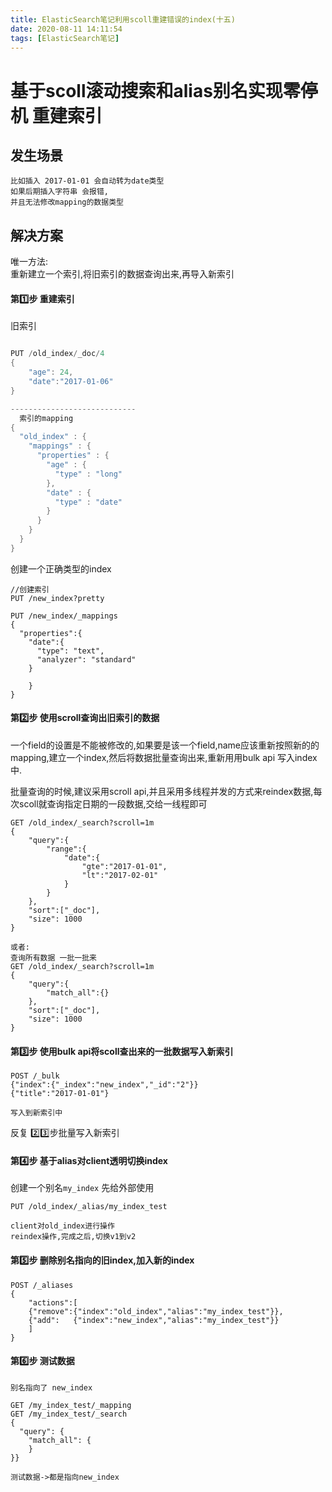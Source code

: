 ```yaml
---
title: ElasticSearch笔记利用scoll重建错误的index(十五)
date: 2020-08-11 14:11:54
tags: [ElasticSearch笔记]
---
```


# 基于scoll滚动搜索和alias别名实现零停机 重建索引
## 发生场景
```
比如插入 2017-01-01 会自动转为date类型
如果后期插入字符串 会报错,
并且无法修改mapping的数据类型
```
<!--more-->
## 解决方案
唯一方法:  
重新建立一个索引,将旧索引的数据查询出来,再导入新索引

#### 第1️⃣步 重建索引

旧索引

```java

PUT /old_index/_doc/4
{
    "age": 24,
    "date":"2017-01-06"
}

----------------------------
  索引的mapping
{
  "old_index" : {
    "mappings" : {
      "properties" : {
        "age" : {
          "type" : "long"
        },
        "date" : {
          "type" : "date"
        }
      }
    }
  }
}

```



创建一个正确类型的index

```
//创建索引
PUT /new_index?pretty

PUT /new_index/_mappings
{
  "properties":{
    "date":{
      "type": "text",
      "analyzer": "standard"
    }
   
	}
}
```



#### 第2️⃣步 使用scroll查询出旧索引的数据
一个field的设置是不能被修改的,如果要是该一个field,name应该重新按照新的的mapping,建立一个index,然后将数据批量查询出来,重新用用bulk api 写入index中.

批量查询的时候,建议采用scroll api,并且采用多线程并发的方式来reindex数据,每次scoll就查询指定日期的一段数据,交给一线程即可
```
GET /old_index/_search?scroll=1m
{
    "query":{
        "range":{
            "date":{
                "gte":"2017-01-01",
                "lt":"2017-02-01"
            }
        }
    },
    "sort":["_doc"],
    "size": 1000
}

或者:
查询所有数据 一批一批来
GET /old_index/_search?scroll=1m
{
    "query":{
        "match_all":{}
    },
    "sort":["_doc"],
    "size": 1000
}
```
#### 第3️⃣步 使用bulk api将scoll查出来的一批数据写入新索引
```
POST /_bulk
{"index":{"_index":"new_index","_id":"2"}}
{"title":"2017-01-01"}

写入到新索引中

```
反复 2️⃣3️⃣步批量写入新索引


#### 第4️⃣步 基于alias对client透明切换index
创建一个别名`my_index` 先给外部使用
```
PUT /old_index/_alias/my_index_test

client对old_index进行操作
reindex操作,完成之后,切换v1到v2
```
#### 第5️⃣步 删除别名指向的旧index,加入新的index
```
POST /_aliases
{
    "actions":[
    {"remove":{"index":"old_index","alias":"my_index_test"}},
    {"add":   {"index":"new_index","alias":"my_index_test"}}
    ]
}
```

#### 第6️⃣步 测试数据

```
别名指向了 new_index

GET /my_index_test/_mapping
GET /my_index_test/_search
{
  "query": {
    "match_all": {
    }
}}

测试数据->都是指向new_index
```

